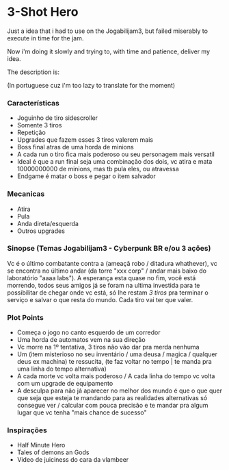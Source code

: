 # 3-Shot Hero

Just a idea that i had to use on the Jogabilijam3, but failed miserably to execute in time for the jam.

Now i'm doing it slowly and trying to, with time and patience, deliver my idea.

The description is:

(In portuguese cuz i'm too lazy to translate for the moment)

### Características

* Joguinho de tiro sidescroller
* Somente 3 tiros
* Repetição
* Upgrades que fazem esses 3 tiros valerem mais
* Boss final atras de uma horda de minions
* A cada run o tiro fica mais poderoso ou seu personagem mais versatil
* Ideal é que a run final seja uma combinação dos dois, vc atira e mata 10000000000 de minions, mas tb pula eles, ou atravessa
* Endgame é matar o boss e pegar o item salvador

### Mecanicas

* Atira
* Pula
* Anda direta/esquerda
* Outros upgrades

### Sinopse (Temas Jogabilijam3 - Cyberpunk BR e/ou 3 ações)
Vc é o último combatante contra a (ameaçã robo / ditadura whathever), vc se encontra no último andar (da torre "xxx corp" / andar mais baixo do laboratório "aaaa labs"). A esperança esta quase no fim, você está morrendo, todos seus amigos já se foram na ultima investida para te possibilitar de chegar onde vc está, só lhe restam _3 tiros_ pra terminar o serviço e salvar o que resta do mundo. Cada tiro vai ter que valer.

### Plot Points

* Começa o jogo no canto esquerdo de um corredor
* Uma horda de automatos vem na sua direção
* Vc morre na 1º tentativa, 3 tiros não vão dar pra merda nenhuma
* Um (item misterioso no seu inventário / uma deusa / magica / qualquer deus ex machina) te ressucita, (te faz voltar no tempo | te manda pra uma linha do tempo alternativa)
* A cada morte vc volta mais poderoso / A cada linha do tempo vc volta com um upgrade de equipamento 
* A desculpa para não já aparecer no melhor dos mundo é que o que quer que seja que esteja te mandando para as realidades alternativas só consegue ver / calcular com pouca precisão e te mandar pra algum lugar que vc tenha "mais chance de sucesso"

### Inspirações

* Half Minute Hero
* Tales of demons an Gods
* Video de juiciness do cara da vlambeer
